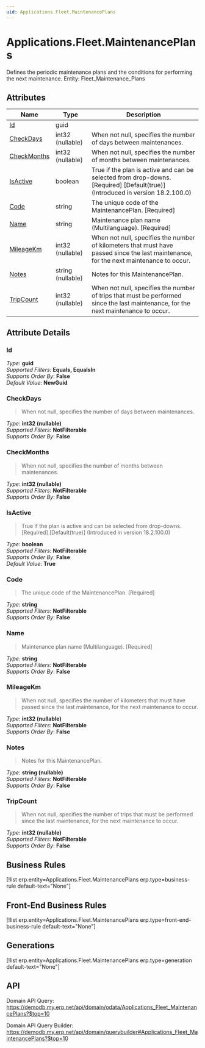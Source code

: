 ```yaml
---
uid: Applications.Fleet.MaintenancePlans
---
```

# Applications.Fleet.MaintenancePlans

Defines the periodic maintenance plans and the conditions for performing the next maintenance. Entity: Fleet_Maintenance_Plans

## Attributes

| Name | Type | Description |
| ---- | ---- | --- |
| [Id](Applications.Fleet.MaintenancePlans.md#Id) | guid |  
| [CheckDays](Applications.Fleet.MaintenancePlans.md#CheckDays) | int32 (nullable) | When not null, specifies the number of days between maintenances. 
| [CheckMonths](Applications.Fleet.MaintenancePlans.md#CheckMonths) | int32 (nullable) | When not null, specifies the number of months between maintenances. 
| [IsActive](Applications.Fleet.MaintenancePlans.md#IsActive) | boolean | True if the plan is active and can be selected from drop-downs. [Required] [Default(true)] (Introduced in version 18.2.100.0) 
| [Code](Applications.Fleet.MaintenancePlans.md#Code) | string | The unique code of the MaintenancePlan. [Required] 
| [Name](Applications.Fleet.MaintenancePlans.md#Name) | string | Maintenance plan name (Multilanguage). [Required] 
| [MileageKm](Applications.Fleet.MaintenancePlans.md#MileageKm) | int32 (nullable) | When not null, specifies the number of kilometers that must have passed since the last maintenance, for the next maintenance to occur. 
| [Notes](Applications.Fleet.MaintenancePlans.md#Notes) | string (nullable) | Notes for this MaintenancePlan. 
| [TripCount](Applications.Fleet.MaintenancePlans.md#TripCount) | int32 (nullable) | When not null, specifies the number of trips that must be performed since the last maintenance, for the next maintenance to occur. 


## Attribute Details

### Id

_Type_: **guid**  
_Supported Filters_: **Equals, EqualsIn**  
_Supports Order By_: **False**  
_Default Value_: **NewGuid**  

### CheckDays

> When not null, specifies the number of days between maintenances.

_Type_: **int32 (nullable)**  
_Supported Filters_: **NotFilterable**  
_Supports Order By_: **False**  

### CheckMonths

> When not null, specifies the number of months between maintenances.

_Type_: **int32 (nullable)**  
_Supported Filters_: **NotFilterable**  
_Supports Order By_: **False**  

### IsActive

> True if the plan is active and can be selected from drop-downs. [Required] [Default(true)] (Introduced in version 18.2.100.0)

_Type_: **boolean**  
_Supported Filters_: **NotFilterable**  
_Supports Order By_: **False**  
_Default Value_: **True**  

### Code

> The unique code of the MaintenancePlan. [Required]

_Type_: **string**  
_Supported Filters_: **NotFilterable**  
_Supports Order By_: **False**  

### Name

> Maintenance plan name (Multilanguage). [Required]

_Type_: **string**  
_Supported Filters_: **NotFilterable**  
_Supports Order By_: **False**  

### MileageKm

> When not null, specifies the number of kilometers that must have passed since the last maintenance, for the next maintenance to occur.

_Type_: **int32 (nullable)**  
_Supported Filters_: **NotFilterable**  
_Supports Order By_: **False**  

### Notes

> Notes for this MaintenancePlan.

_Type_: **string (nullable)**  
_Supported Filters_: **NotFilterable**  
_Supports Order By_: **False**  

### TripCount

> When not null, specifies the number of trips that must be performed since the last maintenance, for the next maintenance to occur.

_Type_: **int32 (nullable)**  
_Supported Filters_: **NotFilterable**  
_Supports Order By_: **False**  



## Business Rules

[!list erp.entity=Applications.Fleet.MaintenancePlans erp.type=business-rule default-text="None"]

## Front-End Business Rules

[!list erp.entity=Applications.Fleet.MaintenancePlans erp.type=front-end-business-rule default-text="None"]

## Generations

[!list erp.entity=Applications.Fleet.MaintenancePlans erp.type=generation default-text="None"]

## API

Domain API Query:
<https://demodb.my.erp.net/api/domain/odata/Applications_Fleet_MaintenancePlans?$top=10>

Domain API Query Builder:
<https://demodb.my.erp.net/api/domain/querybuilder#Applications_Fleet_MaintenancePlans?$top=10>


